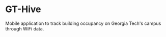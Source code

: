 # GT-Hive
Mobile application to track building occupancy on Georgia Tech's campus through WiFi data. 
